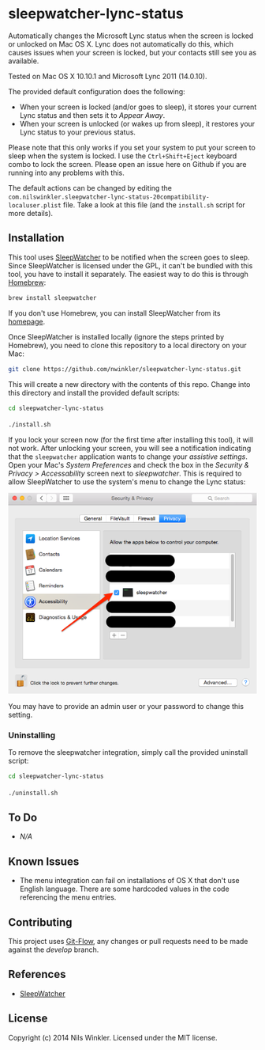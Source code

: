 sleepwatcher-lync-status
=====================

Automatically changes the Microsoft Lync status when the screen is locked or unlocked on Mac OS X.
Lync does not automatically do this, which causes issues when your screen is locked, but your contacts still
see you as available.

Tested on Mac OS X 10.10.1 and Microsoft Lync 2011 (14.0.10).

The provided default configuration does the following:

* When your screen is locked (and/or goes to sleep), it stores your current Lync status and then sets it to _Appear Away_.
* When your screen is unlocked (or wakes up from sleep), it restores your Lync status to your previous status.

Please note that this only works if you set your system to put your screen to sleep when the system is locked. I use the `Ctrl+Shift+Eject` keyboard combo to lock the screen. Please open an issue here on Github if you are running into any problems with this.

The default actions can be changed by editing the `com.nilswinkler.sleepwatcher-lync-status-20compatibility-localuser.plist` file. Take a look at this file (and the `install.sh` script for more details).

## Installation

This tool uses [SleepWatcher](http://www.bernhard-baehr.de/) to be notified when the screen goes to sleep.
Since SleepWatcher is licensed under the GPL, it can't be bundled with this tool, you have to install it separately.
The easiest way to do this is through [Homebrew](https://brew.sh):

```bash
brew install sleepwatcher
```

If you don't use Homebrew, you can install SleepWatcher from its [homepage](http://www.bernhard-baehr.de/).

Once SleepWatcher is installed locally (ignore the steps printed by Homebrew), you need to clone this repository to a local directory on your Mac:

```bash
git clone https://github.com/nwinkler/sleepwatcher-lync-status.git
```

This will create a new directory with the contents of this repo. Change into this directory and install the provided default scripts:

```bash
cd sleepwatcher-lync-status

./install.sh
```

If you lock your screen now (for the first time after installing this tool), it will not work. After unlocking your screen, you will see a notification indicating that the `sleepwatcher` application wants to change your _assistive settings_. Open your Mac's _System Preferences_ and check the box in the _Security & Privacy > Accessability_ screen next to _sleepwatcher_. This is required to allow SleepWatcher to use the system's menu to change the Lync status:

![Settings](img/settings.png)

You may have to provide an admin user or your password to change this setting.

### Uninstalling

To remove the sleepwatcher integration, simply call the provided uninstall script:

```bash
cd sleepwatcher-lync-status

./uninstall.sh
```

## To Do

* _N/A_

## Known Issues

* The menu integration can fail on installations of OS X that don't use English language. There are some hardcoded values in the code referencing the menu entries.

## Contributing

This project uses [Git-Flow](http://nvie.com/posts/a-successful-git-branching-model/), any changes or pull requests need to be made against the _develop_ branch.

## References

* [SleepWatcher](http://www.bernhard-baehr.de/)

## License
Copyright (c) 2014 Nils Winkler. Licensed under the MIT license.
